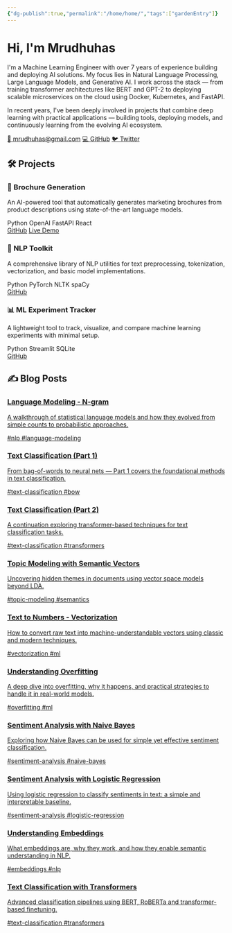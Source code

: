 ```yaml
---
{"dg-publish":true,"permalink":"/home/home/","tags":["gardenEntry"]}
---
```



<div class="profile-section">
  <h1>Hi, I'm Mrudhuhas</h1>
  <div class="bio">
    <p>I'm a Machine Learning Engineer with over 7 years of experience building and deploying AI solutions. My focus lies in Natural Language Processing, Large Language Models, and Generative AI. I work across the stack — from training transformer architectures like BERT and GPT-2 to deploying scalable microservices on the cloud using Docker, Kubernetes, and FastAPI.</p>
    <p>In recent years, I've been deeply involved in projects that combine deep learning with practical applications — building tools, deploying models, and continuously learning from the evolving AI ecosystem.</p>
  </div>
  <div class="contact-links">
    <a href="mailto:mrudhuhas@gmail.com">📧 mrudhuhas@gmail.com</a>
    <a href="https://github.com/MrudhuhasM">💻 GitHub</a>
    <a href="https://x.com/_mrudhu_">🐦 Twitter</a>
  </div>
</div>

<div class="section-heading">
  <h2 id="projects">🛠️ Projects</h2>
</div>

<div class="projects-grid">
  <div class="project-card">
    <h3><span class="emoji">🧾</span> Brochure Generation</h3>
    <p class="description">An AI-powered tool that automatically generates marketing brochures from product descriptions using state-of-the-art language models.</p>
    <div class="project-tech">
      <span class="tech-tag">Python</span>
      <span class="tech-tag">OpenAI</span>
      <span class="tech-tag">FastAPI</span>
      <span class="tech-tag">React</span>
    </div>
    <div class="project-links">
      <a href="https://github.com/MrudhuhasM/brochure-generation"><i icon-name="github"></i> GitHub</a>
      <a href="#"><i icon-name="external-link"></i> Live Demo</a>
    </div>
  </div>
  
  <div class="project-card">
    <h3><span class="emoji">🤖</span> NLP Toolkit</h3>
    <p class="description">A comprehensive library of NLP utilities for text preprocessing, tokenization, vectorization, and basic model implementations.</p>
    <div class="project-tech">
      <span class="tech-tag">Python</span>
      <span class="tech-tag">PyTorch</span>
      <span class="tech-tag">NLTK</span>
      <span class="tech-tag">spaCy</span>
    </div>
    <div class="project-links">
      <a href="#"><i icon-name="github"></i> GitHub</a>
    </div>
  </div>
  
  <div class="project-card">
    <h3><span class="emoji">📊</span> ML Experiment Tracker</h3>
    <p class="description">A lightweight tool to track, visualize, and compare machine learning experiments with minimal setup.</p>
    <div class="project-tech">
      <span class="tech-tag">Python</span>
      <span class="tech-tag">Streamlit</span>
      <span class="tech-tag">SQLite</span>
    </div>
    <div class="project-links">
      <a href="#"><i icon-name="github"></i> GitHub</a>
    </div>
  </div>
</div>

<div class="section-heading">
  <h2 id="blog-posts">✍️ Blog Posts</h2>
</div>

<div class="blog-grid">

<div class="blog-card">
  <a href="[[Home/Language Modeling - N-gram\|Language Modeling - N-gram]]">
    <h3>Language Modeling - N-gram</h3>
    <p class="description">A walkthrough of statistical language models and how they evolved from simple counts to probabilistic approaches.</p>
    <div class="tags">
      <span class="tag">#nlp</span>
      <span class="tag">#language-modeling</span>
    </div>
  </a>
</div>

<div class="blog-card">
  <a href="[[Home/Text classification from BOW to Transformers (1)\|Text classification from BOW to Transformers (1)]]">
    <h3>Text Classification (Part 1)</h3>
    <p class="description">From bag-of-words to neural nets — Part 1 covers the foundational methods in text classification.</p>
    <div class="tags">
      <span class="tag">#text-classification</span>
      <span class="tag">#bow</span>
    </div>
  </a>
</div>

<div class="blog-card">
  <a href="[[Home/Text classification from BOW to Transformers (2)\|Text classification from BOW to Transformers (2)]]">
    <h3>Text Classification (Part 2)</h3>
    <p class="description">A continuation exploring transformer-based techniques for text classification tasks.</p>
    <div class="tags">
      <span class="tag">#text-classification</span>
      <span class="tag">#transformers</span>
    </div>
  </a>
</div>

<div class="blog-card">
  <a href="[[Home/Topic Modeling with Semantic Vectors - Uncovering Hidden Meanings\|Topic Modeling with Semantic Vectors - Uncovering Hidden Meanings]]">
    <h3>Topic Modeling with Semantic Vectors</h3>
    <p class="description">Uncovering hidden themes in documents using vector space models beyond LDA.</p>
    <div class="tags">
      <span class="tag">#topic-modeling</span>
      <span class="tag">#semantics</span>
    </div>
  </a>
</div>

<div class="blog-card">
  <a href="[[Home/Transforming Text into Numbers for Machine Learning - Vectorization\|Transforming Text into Numbers for Machine Learning - Vectorization]]">
    <h3>Text to Numbers - Vectorization</h3>
    <p class="description">How to convert raw text into machine-understandable vectors using classic and modern techniques.</p>
    <div class="tags">
      <span class="tag">#vectorization</span>
      <span class="tag">#ml</span>
    </div>
  </a>
</div>

<div class="blog-card">
  <a href="[[Home/Understanding Overfitting in Machine Learning\|Understanding Overfitting in Machine Learning]]">
    <h3>Understanding Overfitting</h3>
    <p class="description">A deep dive into overfitting, why it happens, and practical strategies to handle it in real-world models.</p>
    <div class="tags">
      <span class="tag">#overfitting</span>
      <span class="tag">#ml</span>
    </div>
  </a>
</div>

<div class="blog-card">
  <a href="[[Home/Sentiment Analysis with Naive Bayes Classifier\|Sentiment Analysis with Naive Bayes Classifier]]">
    <h3>Sentiment Analysis with Naive Bayes</h3>
    <p class="description">Exploring how Naive Bayes can be used for simple yet effective sentiment classification.</p>
    <div class="tags">
      <span class="tag">#sentiment-analysis</span>
      <span class="tag">#naive-bayes</span>
    </div>
  </a>
</div>

<div class="blog-card">
  <a href="[[Home/Sentiment Analysis with Logistic Regression\|Sentiment Analysis with Logistic Regression]]">
    <h3>Sentiment Analysis with Logistic Regression</h3>
    <p class="description">Using logistic regression to classify sentiments in text: a simple and interpretable baseline.</p>
    <div class="tags">
      <span class="tag">#sentiment-analysis</span>
      <span class="tag">#logistic-regression</span>
    </div>
  </a>
</div>

<div class="blog-card">
  <a href="[[Home/Embeddings\|Embeddings]]">
    <h3>Understanding Embeddings</h3>
    <p class="description">What embeddings are, why they work, and how they enable semantic understanding in NLP.</p>
    <div class="tags">
      <span class="tag">#embeddings</span>
      <span class="tag">#nlp</span>
    </div>
  </a>
</div>

<div class="blog-card">
  <a href="[[Home/Understanding Tokenizers\|Understanding Tokenizers]]">
    <h3>Text Classification with Transformers</h3>
    <p class="description">Advanced classification pipelines using BERT, RoBERTa and transformer-based finetuning.</p>
    <div class="tags">
      <span class="tag">#text-classification</span>
      <span class="tag">#transformers</span>
    </div>
  </a>
</div>

